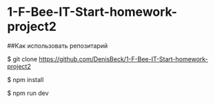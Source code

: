 # 1-F-Bee-IT-Start-homework-project2

##Как использовать репозитарий

$ git clone https://github.com/DenisBeck/1-F-Bee-IT-Start-homework-project2

$ npm install

$ npm run dev
